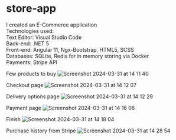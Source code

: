 # store-app

I created an E-Commerce application\
Technologies used:\
Text Editor: Visual Studio Code\
Back-end: .NET 5\
Front-end: Angular 11, Ngx-Bootstrap, HTML5, SCSS\
Databases: SQLite, Redis for in memory storing via Docker\
Payments: Stripe API

Few products to buy
![Screenshot 2024-03-31 at 14 11 40](https://github.com/CristianH98/store-app/assets/42655784/fe206cff-6ca8-4ecf-964e-d559a5333cab)

Checkout page
![Screenshot 2024-03-31 at 14 12 07](https://github.com/CristianH98/store-app/assets/42655784/51fc9c89-a058-4bb7-9b8a-51edb283ea14)

Delivery options page
![Screenshot 2024-03-31 at 14 12 29](https://github.com/CristianH98/store-app/assets/42655784/bd7145e7-4d90-459d-8008-44973473b066)

Payment page
![Screenshot 2024-03-31 at 14 16 06](https://github.com/CristianH98/store-app/assets/42655784/13e1b4a1-be20-4ae1-bc08-38e8be89b54e)

Finish
![Screenshot 2024-03-31 at 14 18 04](https://github.com/CristianH98/store-app/assets/42655784/9fe46919-ff89-4144-b93f-eb129a25492f)

Purchase history from Stripe
![Screenshot 2024-03-31 at 14 28 54](https://github.com/CristianH98/store-app/assets/42655784/4f022400-6f81-481a-a135-c39977a2e3c0)

 

